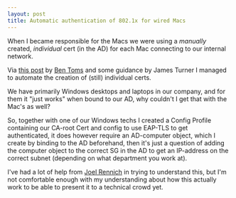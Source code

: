```yaml
---
layout: post
title: Automatic authentication of 802.1x for wired Macs
---
```


When I became responsible for the Macs we were using a *manually* created, *individual* cert (in the AD) for each Mac connecting to our internal network.

Via <a href="https://macmule.com/2015/09/06/osx-ad-certificate-requests-some-tips/">this post</a> by <a href="https://macmule.com">Ben Toms</a> and some guidance by James Turner I managed to automate the creation of (still) individual certs.

We have primarily Windows desktops and laptops in our company, and for them it "just works" when bound to our AD, why couldn't I get that with the Mac's as well?

So, together with one of our Windows techs I created a Config Profile containing our CA-root Cert and config to use EAP-TLS to get authenticated, it does however require an AD-computer object, which I create by binding to the AD beforehand, then it's just a question of adding the computer object to the correct SG in the AD to get an IP-address on the correct subnet (depending on what department you work at).

I've had a lot of help from <a href="https://gitlab.com/Mactroll">Joel Rennich</a> in trying to understand this, but I'm not comfortable enough with my understanding about how this actually work to be able to present it to a technical crowd yet.
